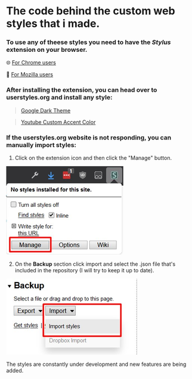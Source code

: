 # The code behind the custom web styles that i made.

### To use any of theese styles you need to have the _Stylus_ extension on your browser.

:globe_with_meridians: [For Chrome users](https://chrome.google.com/webstore/detail/stylus/clngdbkpkpeebahjckkjfobafhncgmne?hl=en)

:fox_face: [For Mozilla users](https://addons.mozilla.org/en-US/firefox/addon/styl-us/)

### After installing the extension, you can head over to userstyles.org and install any style:

> [Google Dark Theme]()

> [Youtube Custom Accent Color](https://userstyles.org/styles/187051/youtube-custom-accent-color)

### If the userstyles.org website is not responding, you can manually import styles:

1) Click on the extension icon and then click the "Manage" button.

![1](https://github.com/adreaskar/images/blob/master/manual1.jpg?raw=true)

2) On the **Backup** section click import and select the .json file that's included in the repository (I will try to keep it up to date).

![1](https://github.com/adreaskar/images/blob/master/manual2.jpg?raw=true)

The styles are constantly under development and new features are being added.
